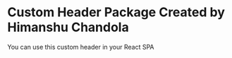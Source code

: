 # Custom Header Package Created by Himanshu Chandola

You can use this custom header in your React SPA

